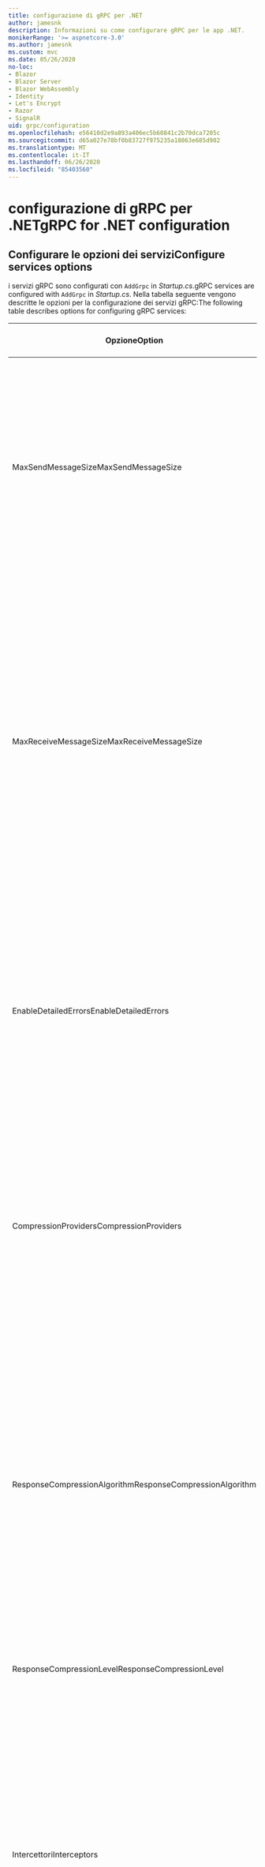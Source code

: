 ```yaml
---
title: configurazione di gRPC per .NET
author: jamesnk
description: Informazioni su come configurare gRPC per le app .NET.
monikerRange: '>= aspnetcore-3.0'
ms.author: jamesnk
ms.custom: mvc
ms.date: 05/26/2020
no-loc:
- Blazor
- Blazor Server
- Blazor WebAssembly
- Identity
- Let's Encrypt
- Razor
- SignalR
uid: grpc/configuration
ms.openlocfilehash: e56410d2e9a893a406ec5b60841c2b70dca7205c
ms.sourcegitcommit: d65a027e78bf0b83727f975235a18863e685d902
ms.translationtype: MT
ms.contentlocale: it-IT
ms.lasthandoff: 06/26/2020
ms.locfileid: "85403560"
---
```

# <a name="grpc-for-net-configuration"></a><span data-ttu-id="46938-103">configurazione di gRPC per .NET</span><span class="sxs-lookup"><span data-stu-id="46938-103">gRPC for .NET configuration</span></span>

## <a name="configure-services-options"></a><span data-ttu-id="46938-104">Configurare le opzioni dei servizi</span><span class="sxs-lookup"><span data-stu-id="46938-104">Configure services options</span></span>

<span data-ttu-id="46938-105">i servizi gRPC sono configurati con `AddGrpc` in *Startup.cs*.</span><span class="sxs-lookup"><span data-stu-id="46938-105">gRPC services are configured with `AddGrpc` in *Startup.cs*.</span></span> <span data-ttu-id="46938-106">Nella tabella seguente vengono descritte le opzioni per la configurazione dei servizi gRPC:</span><span class="sxs-lookup"><span data-stu-id="46938-106">The following table describes options for configuring gRPC services:</span></span>

| <span data-ttu-id="46938-107">Opzione</span><span class="sxs-lookup"><span data-stu-id="46938-107">Option</span></span> | <span data-ttu-id="46938-108">Valore predefinito</span><span class="sxs-lookup"><span data-stu-id="46938-108">Default Value</span></span> | <span data-ttu-id="46938-109">Descrizione</span><span class="sxs-lookup"><span data-stu-id="46938-109">Description</span></span> |
| ------ | ------------- | ----------- |
| <span data-ttu-id="46938-110">MaxSendMessageSize</span><span class="sxs-lookup"><span data-stu-id="46938-110">MaxSendMessageSize</span></span> | `null` | <span data-ttu-id="46938-111">Dimensione massima in byte del messaggio che può essere inviata dal server.</span><span class="sxs-lookup"><span data-stu-id="46938-111">The maximum message size in bytes that can be sent from the server.</span></span> <span data-ttu-id="46938-112">Il tentativo di inviare un messaggio che supera le dimensioni massime configurate per i messaggi comporta un'eccezione.</span><span class="sxs-lookup"><span data-stu-id="46938-112">Attempting to send a message that exceeds the configured maximum message size results in an exception.</span></span> <span data-ttu-id="46938-113">Se impostato su `null` , le dimensioni del messaggio sono illimitate.</span><span class="sxs-lookup"><span data-stu-id="46938-113">When set to `null`, the message size is unlimited.</span></span> |
| <span data-ttu-id="46938-114">MaxReceiveMessageSize</span><span class="sxs-lookup"><span data-stu-id="46938-114">MaxReceiveMessageSize</span></span> | <span data-ttu-id="46938-115">4 MB</span><span class="sxs-lookup"><span data-stu-id="46938-115">4 MB</span></span> | <span data-ttu-id="46938-116">Dimensione massima in byte del messaggio che può essere ricevuto dal server.</span><span class="sxs-lookup"><span data-stu-id="46938-116">The maximum message size in bytes that can be received by the server.</span></span> <span data-ttu-id="46938-117">Se il server riceve un messaggio che supera questo limite, viene generata un'eccezione.</span><span class="sxs-lookup"><span data-stu-id="46938-117">If the server receives a message that exceeds this limit, it throws an exception.</span></span> <span data-ttu-id="46938-118">L'aumento di questo valore consente al server di ricevere messaggi di dimensioni maggiori, ma può influire negativamente sull'utilizzo della memoria.</span><span class="sxs-lookup"><span data-stu-id="46938-118">Increasing this value allows the server to receive larger messages, but can negatively impact memory consumption.</span></span> <span data-ttu-id="46938-119">Se impostato su `null` , le dimensioni del messaggio sono illimitate.</span><span class="sxs-lookup"><span data-stu-id="46938-119">When set to `null`, the message size is unlimited.</span></span> |
| <span data-ttu-id="46938-120">EnableDetailedErrors</span><span class="sxs-lookup"><span data-stu-id="46938-120">EnableDetailedErrors</span></span> | `false` | <span data-ttu-id="46938-121">Se `true` , i messaggi di eccezione dettagliati vengono restituiti ai client quando viene generata un'eccezione in un metodo del servizio.</span><span class="sxs-lookup"><span data-stu-id="46938-121">If `true`, detailed exception messages are returned to clients when an exception is thrown in a service method.</span></span> <span data-ttu-id="46938-122">Il valore predefinito è `false`.</span><span class="sxs-lookup"><span data-stu-id="46938-122">The default is `false`.</span></span> <span data-ttu-id="46938-123">L'impostazione `EnableDetailedErrors` di su `true` può infiltrare le informazioni riservate.</span><span class="sxs-lookup"><span data-stu-id="46938-123">Setting `EnableDetailedErrors` to `true` can leak sensitive information.</span></span> |
| <span data-ttu-id="46938-124">CompressionProviders</span><span class="sxs-lookup"><span data-stu-id="46938-124">CompressionProviders</span></span> | <span data-ttu-id="46938-125">gzip</span><span class="sxs-lookup"><span data-stu-id="46938-125">gzip</span></span> | <span data-ttu-id="46938-126">Raccolta di provider di compressione utilizzati per comprimere e decomprimere i messaggi.</span><span class="sxs-lookup"><span data-stu-id="46938-126">A collection of compression providers used to compress and decompress messages.</span></span> <span data-ttu-id="46938-127">I provider di compressione personalizzati possono essere creati e aggiunti alla raccolta.</span><span class="sxs-lookup"><span data-stu-id="46938-127">Custom compression providers can be created and added to the collection.</span></span> <span data-ttu-id="46938-128">I provider configurati predefiniti supportano la compressione **gzip** .</span><span class="sxs-lookup"><span data-stu-id="46938-128">The default configured providers support **gzip** compression.</span></span> |
| <span data-ttu-id="46938-129"><span style="word-break:normal;word-wrap:normal">ResponseCompressionAlgorithm</span></span><span class="sxs-lookup"><span data-stu-id="46938-129"><span style="word-break:normal;word-wrap:normal">ResponseCompressionAlgorithm</span></span></span> | `null` | <span data-ttu-id="46938-130">Algoritmo di compressione usato per comprimere i messaggi inviati dal server.</span><span class="sxs-lookup"><span data-stu-id="46938-130">The compression algorithm used to compress messages sent from the server.</span></span> <span data-ttu-id="46938-131">L'algoritmo deve corrispondere a un provider di compressione in `CompressionProviders` .</span><span class="sxs-lookup"><span data-stu-id="46938-131">The algorithm must match a compression provider in `CompressionProviders`.</span></span> <span data-ttu-id="46938-132">Per comprimere una risposta, il client deve indicare che supporta l'algoritmo inviando l'algoritmo nell'intestazione **grpc-Accept-Encoding** .</span><span class="sxs-lookup"><span data-stu-id="46938-132">For the algorithm to compress a response, the client must indicate it supports the algorithm by sending it in the **grpc-accept-encoding** header.</span></span> |
| <span data-ttu-id="46938-133">ResponseCompressionLevel</span><span class="sxs-lookup"><span data-stu-id="46938-133">ResponseCompressionLevel</span></span> | `null` | <span data-ttu-id="46938-134">Livello di compressione utilizzato per comprimere i messaggi inviati dal server.</span><span class="sxs-lookup"><span data-stu-id="46938-134">The compress level used to compress messages sent from the server.</span></span> |
| <span data-ttu-id="46938-135">Intercettori</span><span class="sxs-lookup"><span data-stu-id="46938-135">Interceptors</span></span> | <span data-ttu-id="46938-136">nessuno</span><span class="sxs-lookup"><span data-stu-id="46938-136">None</span></span> | <span data-ttu-id="46938-137">Raccolta di intercettori eseguiti con ogni chiamata gRPC.</span><span class="sxs-lookup"><span data-stu-id="46938-137">A collection of interceptors that are run with each gRPC call.</span></span> <span data-ttu-id="46938-138">Gli intercettori vengono eseguiti nell'ordine in cui sono registrati.</span><span class="sxs-lookup"><span data-stu-id="46938-138">Interceptors are run in the order they are registered.</span></span> <span data-ttu-id="46938-139">Gli intercettori configurati a livello globale vengono eseguiti prima degli intercettori configurati per un singolo servizio.</span><span class="sxs-lookup"><span data-stu-id="46938-139">Globally configured interceptors are run before interceptors configured for a single service.</span></span> <span data-ttu-id="46938-140">Per ulteriori informazioni sugli intercettori gRPC, vedere [GRPC Interceptors vs. middleware](xref:grpc/migration#grpc-interceptors-vs-middleware).</span><span class="sxs-lookup"><span data-stu-id="46938-140">For more information about gRPC interceptors, see [gRPC Interceptors vs. Middleware](xref:grpc/migration#grpc-interceptors-vs-middleware).</span></span> |
| <span data-ttu-id="46938-141">IgnoreUnknownServices</span><span class="sxs-lookup"><span data-stu-id="46938-141">IgnoreUnknownServices</span></span> | `false` | <span data-ttu-id="46938-142">Se `true` , le chiamate a servizi e metodi sconosciuti non restituiscono uno stato non **implementato** e la richiesta passa al middleware registrato successivo in ASP.NET Core.</span><span class="sxs-lookup"><span data-stu-id="46938-142">If `true`, calls to unknown services and methods don't return an **UNIMPLEMENTED** status, and the request passes to the next registered middleware in ASP.NET Core.</span></span> |

<span data-ttu-id="46938-143">È possibile configurare le opzioni per tutti i servizi fornendo le opzioni delegate alla `AddGrpc` chiamata in `Startup.ConfigureServices` :</span><span class="sxs-lookup"><span data-stu-id="46938-143">Options can be configured for all services by providing an options delegate to the `AddGrpc` call in `Startup.ConfigureServices`:</span></span>

[!code-csharp[](~/grpc/configuration/sample/GrcpService/Startup.cs?name=snippet)]

<span data-ttu-id="46938-144">Le opzioni per un singolo servizio eseguono l'override delle opzioni globali fornite in `AddGrpc` e possono essere configurate utilizzando `AddServiceOptions<TService>` :</span><span class="sxs-lookup"><span data-stu-id="46938-144">Options for a single service override the global options provided in `AddGrpc` and can be configured using `AddServiceOptions<TService>`:</span></span>

[!code-csharp[](~/grpc/configuration/sample/GrcpService/Startup2.cs?name=snippet)]

## <a name="configure-client-options"></a><span data-ttu-id="46938-145">Configurare le opzioni client</span><span class="sxs-lookup"><span data-stu-id="46938-145">Configure client options</span></span>

<span data-ttu-id="46938-146">la configurazione del client gRPC è impostata su on `GrpcChannelOptions` .</span><span class="sxs-lookup"><span data-stu-id="46938-146">gRPC client configuration is set on `GrpcChannelOptions`.</span></span> <span data-ttu-id="46938-147">Nella tabella seguente vengono descritte le opzioni per la configurazione dei canali gRPC:</span><span class="sxs-lookup"><span data-stu-id="46938-147">The following table describes options for configuring gRPC channels:</span></span>

| <span data-ttu-id="46938-148">Opzione</span><span class="sxs-lookup"><span data-stu-id="46938-148">Option</span></span> | <span data-ttu-id="46938-149">Valore predefinito</span><span class="sxs-lookup"><span data-stu-id="46938-149">Default Value</span></span> | <span data-ttu-id="46938-150">Descrizione</span><span class="sxs-lookup"><span data-stu-id="46938-150">Description</span></span> |
| ------ | ------------- | ----------- |
| <span data-ttu-id="46938-151">HttpHandler</span><span class="sxs-lookup"><span data-stu-id="46938-151">HttpHandler</span></span> | <span data-ttu-id="46938-152">Nuova istanza</span><span class="sxs-lookup"><span data-stu-id="46938-152">New instance</span></span> | <span data-ttu-id="46938-153">Oggetto `HttpMessageHandler` utilizzato per eseguire chiamate gRPC.</span><span class="sxs-lookup"><span data-stu-id="46938-153">The `HttpMessageHandler` used to make gRPC calls.</span></span> <span data-ttu-id="46938-154">Un client può essere impostato per configurare un oggetto personalizzato `HttpClientHandler` o aggiungere ulteriori gestori alla pipeline HTTP per le chiamate gRPC.</span><span class="sxs-lookup"><span data-stu-id="46938-154">A client can be set to configure a custom `HttpClientHandler` or add additional handlers to the HTTP pipeline for gRPC calls.</span></span> <span data-ttu-id="46938-155">Se non `HttpMessageHandler` si specifica alcun valore, `HttpClientHandler` viene creata una nuova istanza per il canale con l'eliminazione automatica.</span><span class="sxs-lookup"><span data-stu-id="46938-155">If no `HttpMessageHandler` is specified, a new `HttpClientHandler` instance is created for the channel with automatic disposal.</span></span> |
| <span data-ttu-id="46938-156">HttpClient</span><span class="sxs-lookup"><span data-stu-id="46938-156">HttpClient</span></span> | `null` | <span data-ttu-id="46938-157">Oggetto `HttpClient` utilizzato per eseguire chiamate gRPC.</span><span class="sxs-lookup"><span data-stu-id="46938-157">The `HttpClient` used to make gRPC calls.</span></span> <span data-ttu-id="46938-158">Questa impostazione è un'alternativa a `HttpHandler` .</span><span class="sxs-lookup"><span data-stu-id="46938-158">This setting is an alternative to `HttpHandler`.</span></span> |
| <span data-ttu-id="46938-159">DisposeHttpClient</span><span class="sxs-lookup"><span data-stu-id="46938-159">DisposeHttpClient</span></span> | `false` | <span data-ttu-id="46938-160">Se è impostato su `true` e `HttpMessageHandler` viene specificato un oggetto o `HttpClient` , l'oggetto `HttpHandler` o `HttpClient` , rispettivamente, viene eliminato quando viene `GrpcChannel` eliminato.</span><span class="sxs-lookup"><span data-stu-id="46938-160">If set to `true` and an `HttpMessageHandler` or `HttpClient` is specified, then either the `HttpHandler` or `HttpClient`, respectively, is disposed when the `GrpcChannel` is disposed.</span></span> |
| <span data-ttu-id="46938-161">LoggerFactory</span><span class="sxs-lookup"><span data-stu-id="46938-161">LoggerFactory</span></span> | `null` | <span data-ttu-id="46938-162">`LoggerFactory`Utilizzato dal client per registrare le informazioni sulle chiamate gRPC.</span><span class="sxs-lookup"><span data-stu-id="46938-162">The `LoggerFactory` used by the client to log information about gRPC calls.</span></span> <span data-ttu-id="46938-163">Un' `LoggerFactory` istanza può essere risolta dall'inserimento delle dipendenze o creata utilizzando `LoggerFactory.Create` .</span><span class="sxs-lookup"><span data-stu-id="46938-163">A `LoggerFactory` instance can be resolved from dependency injection or created using `LoggerFactory.Create`.</span></span> <span data-ttu-id="46938-164">Per esempi di configurazione della registrazione, vedere <xref:grpc/diagnostics#grpc-client-logging> .</span><span class="sxs-lookup"><span data-stu-id="46938-164">For examples of configuring logging, see <xref:grpc/diagnostics#grpc-client-logging>.</span></span> |
| <span data-ttu-id="46938-165">MaxSendMessageSize</span><span class="sxs-lookup"><span data-stu-id="46938-165">MaxSendMessageSize</span></span> | `null` | <span data-ttu-id="46938-166">Dimensione massima in byte del messaggio che può essere inviato dal client.</span><span class="sxs-lookup"><span data-stu-id="46938-166">The maximum message size in bytes that can be sent from the client.</span></span> <span data-ttu-id="46938-167">Il tentativo di inviare un messaggio che supera le dimensioni massime configurate per i messaggi comporta un'eccezione.</span><span class="sxs-lookup"><span data-stu-id="46938-167">Attempting to send a message that exceeds the configured maximum message size results in an exception.</span></span> <span data-ttu-id="46938-168">Se impostato su `null` , le dimensioni del messaggio sono illimitate.</span><span class="sxs-lookup"><span data-stu-id="46938-168">When set to `null`, the message size is unlimited.</span></span> |
| <span data-ttu-id="46938-169"><span style="word-break:normal;word-wrap:normal">MaxReceiveMessageSize</span></span><span class="sxs-lookup"><span data-stu-id="46938-169"><span style="word-break:normal;word-wrap:normal">MaxReceiveMessageSize</span></span></span> | <span data-ttu-id="46938-170">4 MB</span><span class="sxs-lookup"><span data-stu-id="46938-170">4 MB</span></span> | <span data-ttu-id="46938-171">Dimensione massima del messaggio, in byte, che può essere ricevuta dal client.</span><span class="sxs-lookup"><span data-stu-id="46938-171">The maximum message size in bytes that can be received by the client.</span></span> <span data-ttu-id="46938-172">Se il client riceve un messaggio che supera questo limite, viene generata un'eccezione.</span><span class="sxs-lookup"><span data-stu-id="46938-172">If the client receives a message that exceeds this limit, it throws an exception.</span></span> <span data-ttu-id="46938-173">L'aumento di questo valore consente al client di ricevere messaggi di dimensioni maggiori, ma può influire negativamente sull'utilizzo della memoria.</span><span class="sxs-lookup"><span data-stu-id="46938-173">Increasing this value allows the client to receive larger messages, but can negatively impact memory consumption.</span></span> <span data-ttu-id="46938-174">Se impostato su `null` , le dimensioni del messaggio sono illimitate.</span><span class="sxs-lookup"><span data-stu-id="46938-174">When set to `null`, the message size is unlimited.</span></span> |
| <span data-ttu-id="46938-175">Credenziali</span><span class="sxs-lookup"><span data-stu-id="46938-175">Credentials</span></span> | `null` | <span data-ttu-id="46938-176">Istanza di `ChannelCredentials`.</span><span class="sxs-lookup"><span data-stu-id="46938-176">A `ChannelCredentials` instance.</span></span> <span data-ttu-id="46938-177">Le credenziali vengono usate per aggiungere i metadati di autenticazione alle chiamate gRPC.</span><span class="sxs-lookup"><span data-stu-id="46938-177">Credentials are used to add authentication metadata to gRPC calls.</span></span> |
| <span data-ttu-id="46938-178">CompressionProviders</span><span class="sxs-lookup"><span data-stu-id="46938-178">CompressionProviders</span></span> | <span data-ttu-id="46938-179">gzip</span><span class="sxs-lookup"><span data-stu-id="46938-179">gzip</span></span> | <span data-ttu-id="46938-180">Raccolta di provider di compressione utilizzati per comprimere e decomprimere i messaggi.</span><span class="sxs-lookup"><span data-stu-id="46938-180">A collection of compression providers used to compress and decompress messages.</span></span> <span data-ttu-id="46938-181">I provider di compressione personalizzati possono essere creati e aggiunti alla raccolta.</span><span class="sxs-lookup"><span data-stu-id="46938-181">Custom compression providers can be created and added to the collection.</span></span> <span data-ttu-id="46938-182">I provider configurati predefiniti supportano la compressione **gzip** .</span><span class="sxs-lookup"><span data-stu-id="46938-182">The default configured providers support **gzip** compression.</span></span> |

<span data-ttu-id="46938-183">Il codice seguente:</span><span class="sxs-lookup"><span data-stu-id="46938-183">The following code:</span></span>

* <span data-ttu-id="46938-184">Imposta la dimensione massima del messaggio di invio e ricezione sul canale.</span><span class="sxs-lookup"><span data-stu-id="46938-184">Sets the maximum send and receive message size on the channel.</span></span>
* <span data-ttu-id="46938-185">Crea un client.</span><span class="sxs-lookup"><span data-stu-id="46938-185">Creates a client.</span></span>

[!code-csharp[](~/grpc/configuration/sample/Program.cs?name=snippet&highlight=3-8)]

[!INCLUDE[](~/includes/gRPCazure.md)]

## <a name="additional-resources"></a><span data-ttu-id="46938-186">Risorse aggiuntive</span><span class="sxs-lookup"><span data-stu-id="46938-186">Additional resources</span></span>

* <xref:grpc/aspnetcore>
* <xref:grpc/client>
* <xref:grpc/diagnostics>
* <xref:tutorials/grpc/grpc-start>
